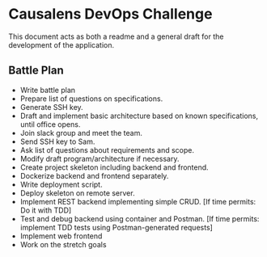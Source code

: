 # Causalens DevOps Challenge
This document acts as both a readme and a general draft for the development of the application.

## Battle Plan
- Write battle plan
- Prepare list of questions on specifications.
- Generate SSH key.
- Draft and implement basic architecture based on known specifications, until office opens.
- Join slack group and meet the team.
- Send SSH key to Sam.
- Ask list of questions about requirements and scope.
- Modify draft program/architecture if necessary.
- Create project skeleton including backend and frontend.
- Dockerize backend and frontend separately.
- Write deployment script.
- Deploy skeleton on remote server.
- Implement REST backend implementing simple CRUD. [If time permits: Do it with TDD]
- Test and debug backend using container and Postman. [If time permits: implement TDD tests using Postman-generated requests]
- Implement web frontend
- Work on the stretch goals


